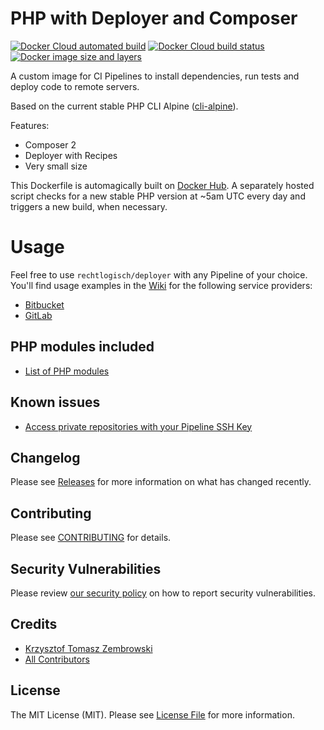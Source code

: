 # PHP with Deployer and Composer

[![Docker Cloud automated build](https://img.shields.io/docker/cloud/automated/rechtlogisch/deployer)](https://hub.docker.com/r/rechtlogisch/deployer)
[![Docker Cloud build status](https://img.shields.io/docker/cloud/build/rechtlogisch/deployer)](https://hub.docker.com/r/rechtlogisch/deployer/builds)
[![Docker image size and layers](https://images.microbadger.com/badges/image/rechtlogisch/deployer.svg)](https://hub.docker.com/r/rechtlogisch/deployer/tags)

A custom image for CI Pipelines to install dependencies, run tests and deploy code to remote servers.  

Based on the current stable PHP CLI Alpine ([cli-alpine](https://github.com/docker-library/docs/blob/master/php/README.md#supported-tags-and-respective-dockerfile-links)).

Features:
- Composer 2
- Deployer with Recipes
- Very small size

This Dockerfile is automagically built on [Docker Hub](https://hub.docker.com/r/rechtlogisch/deployer). A separately hosted script checks for a new stable PHP version at ~5am UTC every day and triggers a new build, when necessary.

# Usage

Feel free to use `rechtlogisch/deployer` with any Pipeline of your choice. You'll find usage examples in the [Wiki](../../wiki) for the following service providers:

* [Bitbucket](../../wiki/Bitbucket-Pipeline)
* [GitLab](../../wiki/GitLab-Pipeline)

## PHP modules included

* [List of PHP modules](../../wiki/List-of-PHP-modules)

## Known issues

* [Access private repositories with your Pipeline SSH Key](../../wiki/Access-private-repositories-with-your-Pipeline-SSH-Key)

## Changelog

Please see [Releases](../../releases) for more information on what has changed recently.

## Contributing

Please see [CONTRIBUTING](.github/CONTRIBUTING.md) for details.

## Security Vulnerabilities

Please review [our security policy](../../security/policy) on how to report security vulnerabilities.

## Credits

- [Krzysztof Tomasz Zembrowski](https://github.com/zembrowski)
- [All Contributors](../../contributors)

## License

The MIT License (MIT). Please see [License File](LICENSE.md) for more information.
